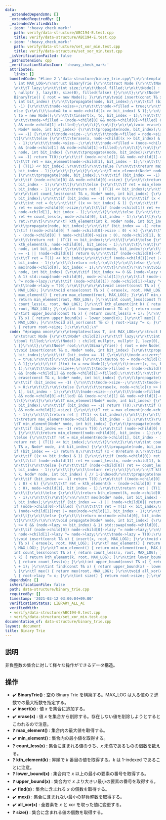 ```yaml
---
data:
  _extendedDependsOn: []
  _extendedRequiredBy: []
  _extendedVerifiedWith:
  - icon: ':heavy_check_mark:'
    path: verify/data-structure/ABC194-E.test.cpp
    title: verify/data-structure/ABC194-E.test.cpp
  - icon: ':heavy_check_mark:'
    path: verify/data-structure/set_xor_min.test.cpp
    title: verify/data-structure/set_xor_min.test.cpp
  _isVerificationFailed: false
  _pathExtension: cpp
  _verificationStatusIcon: ':heavy_check_mark:'
  attributes:
    links: []
  bundledCode: "#line 2 \"data-structure/binary_trie.cpp\"\n\r\ntemplate<class T,\
    \ int MAX_LOG>\r\nstruct BinaryTrie {\r\n\tstruct Node {\r\n\t\tNode* child[2];\r\
    \n\t\tT lazy;\r\n\t\tint size;\r\n\t\tbool filled;\r\n\t\tNode() : child{ nullptr,\
    \ nullptr }, lazy(0), size(0), filled(false) {}\r\n\t};\r\n\tNode* root;\r\n\t\
    BinaryTrie() { root = new Node(); }\r\n\r\n\tvoid insert(const T& x, Node* node,\
    \ int bit_index) {\r\n\t\tpropagate(node, bit_index);\r\n\t\tif (bit_index ==\
    \ -1) {\r\n\t\t\tnode->size++;\r\n\t\t\tnode->filled = true;\r\n\t\t}\r\n\t\t\
    else {\r\n\t\t\tauto& to = node->child[(x >> bit_index) & 1];\r\n\t\t\tif (!to)\
    \ to = new Node();\r\n\t\t\tinsert(x, to, bit_index - 1);\r\n\t\t\tnode->size++;\r\
    \n\t\t\tnode->filled = (node->child[0] && node->child[0]->filled) && (node->child[1]\
    \ && node->child[1]->filled);\r\n\t\t}\r\n\t}\r\n\r\n\tvoid erase(const T& x,\
    \ Node* node, int bit_index) {\r\n\t\tpropagate(node, bit_index);\r\n\t\tif (bit_index\
    \ == -1) {\r\n\t\t\tnode->size--;\r\n\t\t\tnode->filled = node->size > 0;\r\n\t\
    \t}\r\n\t\telse {\r\n\t\t\terase(x, node->child[(x >> bit_index) & 1], bit_index\
    \ - 1);\r\n\t\t\tnode->size--;\r\n\t\t\tnode->filled = (node->child[0] && node->child[0]->filled)\
    \ && (node->child[1] && node->child[1]->filled);\r\n\t\t}\r\n\t}\r\n\r\n\tT max_element(Node*\
    \ node, int bit_index) {\r\n\t\tpropagate(node, bit_index);\r\n\t\tif (bit_index\
    \ == -1) return T(0);\r\n\t\tif (node->child[1] && node->child[1]->size) {\r\n\
    \t\t\tT ret = max_element(node->child[1], bit_index - 1);\r\n\t\t\treturn ret\
    \ | (T(1) << bit_index);\r\n\t\t}\r\n\t\telse {\r\n\t\t\treturn max_element(node->child[0],\
    \ bit_index - 1);\r\n\t\t}\r\n\t}\r\n\r\n\tT min_element(Node* node, int bit_index)\
    \ {\r\n\t\tpropagate(node, bit_index);\r\n\t\tif (bit_index == -1) return T(0);\r\
    \n\t\tif (node->child[0] && node->child[0]->size) {\r\n\t\t\treturn min_element(node->child[0],\
    \ bit_index - 1);\r\n\t\t}\r\n\t\telse {\r\n\t\t\tT ret = min_element(node->child[1],\
    \ bit_index - 1);\r\n\t\t\treturn ret | (T(1) << bit_index);\r\n\t\t}\r\n\t}\r\
    \n\r\n\tint count_less(const T& x, Node* node, int bit_index) {\r\n\t\tpropagate(node,\
    \ bit_index);\r\n\t\tif (bit_index == -1) return 0;\r\n\t\tif (x < 0)return 0;\r\
    \n\t\tint ret = 0;\r\n\t\tif ((x >> bit_index) & 1) {\r\n\t\t\tif (node->child[0])\
    \ ret += node->child[0]->size;\r\n\t\t\tif (node->child[1]) ret += count_less(x,\
    \ node->child[1], bit_index - 1);\r\n\t\t}\r\n\t\telse {\r\n\t\t\tif (node->child[0])\
    \ ret += count_less(x, node->child[0], bit_index - 1);\r\n\t\t}\r\n\t\treturn\
    \ ret;\r\n\t}\r\n\r\n\tT kth_element(int k, Node* node, int bit_index) { // 1-indexed\r\
    \n\t\tpropagate(node, bit_index);\r\n\t\tif (bit_index == -1) return T(0);\r\n\
    \t\tif ((node->child[0] ? node->child[0]->size : 0) < k) {\r\n\t\t\tT ret = kth_element(k\
    \ - (node->child[0] ? node->child[0]->size : 0), node->child[1], bit_index - 1);\r\
    \n\t\t\treturn ret | (T(1) << bit_index);\r\n\t\t}\r\n\t\telse {\r\n\t\t\treturn\
    \ kth_element(k, node->child[0], bit_index - 1);\r\n\t\t}\r\n\t}\r\n\r\n\tT mex(Node*\
    \ node, int bit_index) {\r\n\t\tpropagate(node, bit_index);\r\n\t\tif (bit_index\
    \ == -1 || !node->child[0]) return 0;\r\n\t\tif (node->child[0]->filled) {\r\n\
    \t\t\tT ret = T(1) << bit_index;\r\n\t\t\tif (node->child[1])ret |= mex(node->child[1],\
    \ bit_index - 1);\r\n\t\t\treturn ret;\r\n\t\t}\r\n\t\telse {\r\n\t\t\treturn\
    \ mex(node->child[0], bit_index - 1);\r\n\t\t}\r\n\t}\r\n\r\n\tvoid propagate(Node*\
    \ node, int bit_index) {\r\n\t\tif (bit_index >= 0 && (node->lazy >> bit_index)\
    \ & 1) std::swap(node->child[0], node->child[1]);\r\n\t\tif (node->child[0]) node->child[0]->lazy\
    \ ^= node->lazy;\r\n\t\tif (node->child[1]) node->child[1]->lazy ^= node->lazy;\r\
    \n\t\tnode->lazy = T(0);\r\n\t}\r\n\r\n\tvoid insert(const T& x) { insert(x, root,\
    \ MAX_LOG); }\r\n\tvoid erase(const T& x) { erase(x, root, MAX_LOG); }\r\n\tT\
    \ max_element() { return max_element(root, MAX_LOG); }\r\n\tT min_element() {\
    \ return min_element(root, MAX_LOG); }\r\n\tint count_less(const T& x) { return\
    \ count_less(x, root, MAX_LOG); }\r\n\tT kth_element(int k) { return kth_element(k,\
    \ root, MAX_LOG); }\r\n\tint lower_bound(const T& x) { return count_less(x); }\r\
    \n\tint upper_bound(const T& x) { return count_less(x + 1); }\r\n\tint find(const\
    \ T& x) { return upper_bound(x) - lower_bound(x); }\r\n\tT mex() { return mex(root,\
    \ MAX_LOG); }\r\n\tvoid all_xor(const T& x) { root->lazy ^= x; }\r\n\tint size()\
    \ { return root->size; };\r\n\r\n};\n"
  code: "#pragma once\r\n\r\ntemplate<class T, int MAX_LOG>\r\nstruct BinaryTrie {\r\
    \n\tstruct Node {\r\n\t\tNode* child[2];\r\n\t\tT lazy;\r\n\t\tint size;\r\n\t\
    \tbool filled;\r\n\t\tNode() : child{ nullptr, nullptr }, lazy(0), size(0), filled(false)\
    \ {}\r\n\t};\r\n\tNode* root;\r\n\tBinaryTrie() { root = new Node(); }\r\n\r\n\
    \tvoid insert(const T& x, Node* node, int bit_index) {\r\n\t\tpropagate(node,\
    \ bit_index);\r\n\t\tif (bit_index == -1) {\r\n\t\t\tnode->size++;\r\n\t\t\tnode->filled\
    \ = true;\r\n\t\t}\r\n\t\telse {\r\n\t\t\tauto& to = node->child[(x >> bit_index)\
    \ & 1];\r\n\t\t\tif (!to) to = new Node();\r\n\t\t\tinsert(x, to, bit_index -\
    \ 1);\r\n\t\t\tnode->size++;\r\n\t\t\tnode->filled = (node->child[0] && node->child[0]->filled)\
    \ && (node->child[1] && node->child[1]->filled);\r\n\t\t}\r\n\t}\r\n\r\n\tvoid\
    \ erase(const T& x, Node* node, int bit_index) {\r\n\t\tpropagate(node, bit_index);\r\
    \n\t\tif (bit_index == -1) {\r\n\t\t\tnode->size--;\r\n\t\t\tnode->filled = node->size\
    \ > 0;\r\n\t\t}\r\n\t\telse {\r\n\t\t\terase(x, node->child[(x >> bit_index) &\
    \ 1], bit_index - 1);\r\n\t\t\tnode->size--;\r\n\t\t\tnode->filled = (node->child[0]\
    \ && node->child[0]->filled) && (node->child[1] && node->child[1]->filled);\r\n\
    \t\t}\r\n\t}\r\n\r\n\tT max_element(Node* node, int bit_index) {\r\n\t\tpropagate(node,\
    \ bit_index);\r\n\t\tif (bit_index == -1) return T(0);\r\n\t\tif (node->child[1]\
    \ && node->child[1]->size) {\r\n\t\t\tT ret = max_element(node->child[1], bit_index\
    \ - 1);\r\n\t\t\treturn ret | (T(1) << bit_index);\r\n\t\t}\r\n\t\telse {\r\n\t\
    \t\treturn max_element(node->child[0], bit_index - 1);\r\n\t\t}\r\n\t}\r\n\r\n\
    \tT min_element(Node* node, int bit_index) {\r\n\t\tpropagate(node, bit_index);\r\
    \n\t\tif (bit_index == -1) return T(0);\r\n\t\tif (node->child[0] && node->child[0]->size)\
    \ {\r\n\t\t\treturn min_element(node->child[0], bit_index - 1);\r\n\t\t}\r\n\t\
    \telse {\r\n\t\t\tT ret = min_element(node->child[1], bit_index - 1);\r\n\t\t\t\
    return ret | (T(1) << bit_index);\r\n\t\t}\r\n\t}\r\n\r\n\tint count_less(const\
    \ T& x, Node* node, int bit_index) {\r\n\t\tpropagate(node, bit_index);\r\n\t\t\
    if (bit_index == -1) return 0;\r\n\t\tif (x < 0)return 0;\r\n\t\tint ret = 0;\r\
    \n\t\tif ((x >> bit_index) & 1) {\r\n\t\t\tif (node->child[0]) ret += node->child[0]->size;\r\
    \n\t\t\tif (node->child[1]) ret += count_less(x, node->child[1], bit_index - 1);\r\
    \n\t\t}\r\n\t\telse {\r\n\t\t\tif (node->child[0]) ret += count_less(x, node->child[0],\
    \ bit_index - 1);\r\n\t\t}\r\n\t\treturn ret;\r\n\t}\r\n\r\n\tT kth_element(int\
    \ k, Node* node, int bit_index) { // 1-indexed\r\n\t\tpropagate(node, bit_index);\r\
    \n\t\tif (bit_index == -1) return T(0);\r\n\t\tif ((node->child[0] ? node->child[0]->size\
    \ : 0) < k) {\r\n\t\t\tT ret = kth_element(k - (node->child[0] ? node->child[0]->size\
    \ : 0), node->child[1], bit_index - 1);\r\n\t\t\treturn ret | (T(1) << bit_index);\r\
    \n\t\t}\r\n\t\telse {\r\n\t\t\treturn kth_element(k, node->child[0], bit_index\
    \ - 1);\r\n\t\t}\r\n\t}\r\n\r\n\tT mex(Node* node, int bit_index) {\r\n\t\tpropagate(node,\
    \ bit_index);\r\n\t\tif (bit_index == -1 || !node->child[0]) return 0;\r\n\t\t\
    if (node->child[0]->filled) {\r\n\t\t\tT ret = T(1) << bit_index;\r\n\t\t\tif\
    \ (node->child[1])ret |= mex(node->child[1], bit_index - 1);\r\n\t\t\treturn ret;\r\
    \n\t\t}\r\n\t\telse {\r\n\t\t\treturn mex(node->child[0], bit_index - 1);\r\n\t\
    \t}\r\n\t}\r\n\r\n\tvoid propagate(Node* node, int bit_index) {\r\n\t\tif (bit_index\
    \ >= 0 && (node->lazy >> bit_index) & 1) std::swap(node->child[0], node->child[1]);\r\
    \n\t\tif (node->child[0]) node->child[0]->lazy ^= node->lazy;\r\n\t\tif (node->child[1])\
    \ node->child[1]->lazy ^= node->lazy;\r\n\t\tnode->lazy = T(0);\r\n\t}\r\n\r\n\
    \tvoid insert(const T& x) { insert(x, root, MAX_LOG); }\r\n\tvoid erase(const\
    \ T& x) { erase(x, root, MAX_LOG); }\r\n\tT max_element() { return max_element(root,\
    \ MAX_LOG); }\r\n\tT min_element() { return min_element(root, MAX_LOG); }\r\n\t\
    int count_less(const T& x) { return count_less(x, root, MAX_LOG); }\r\n\tT kth_element(int\
    \ k) { return kth_element(k, root, MAX_LOG); }\r\n\tint lower_bound(const T& x)\
    \ { return count_less(x); }\r\n\tint upper_bound(const T& x) { return count_less(x\
    \ + 1); }\r\n\tint find(const T& x) { return upper_bound(x) - lower_bound(x);\
    \ }\r\n\tT mex() { return mex(root, MAX_LOG); }\r\n\tvoid all_xor(const T& x)\
    \ { root->lazy ^= x; }\r\n\tint size() { return root->size; };\r\n\r\n};"
  dependsOn: []
  isVerificationFile: false
  path: data-structure/binary_trie.cpp
  requiredBy: []
  timestamp: '2021-03-12 03:00:04+09:00'
  verificationStatus: LIBRARY_ALL_AC
  verifiedWith:
  - verify/data-structure/ABC194-E.test.cpp
  - verify/data-structure/set_xor_min.test.cpp
documentation_of: data-structure/binary_trie.cpp
layout: document
title: Binary Trie
---
```


## 説明
非負整数の集合に対して様々な操作ができるデータ構造。

## 操作
- :heavy_check_mark: **BinaryTrie()** : 空の Binary Trie を構築する。MAX_LOG は入る値の $2$ 進数での最大桁数を指定する。
- :heavy_check_mark: **insert(x)** : 値 $x$ を集合に追加する。
- :heavy_check_mark: **erase(x)** : 値 $x$ を集合から削除する。存在しない値を削除しようとするとこわれるので注意。
- :question: **max_element()** : 集合内の最大値を取得する。
- :heavy_check_mark: **min_element()** : 集合内の最小値を取得する。
- :question: **count_less(x)** : 集合に含まれる値のうち、$x$ 未満であるものの個数を数える。
- :question: **kth_element(k)** : 昇順で $k$ 番目の値を取得する。$k$ は 1-indexed であることに注意。
- :question: **lower_bound(x)** : 集合内で $x$ 以上の最小の要素の番号を取得する。
- :question: **upper_bound(x)** : 集合内で $x$ より大きい最小の要素の番号を取得する。
- :heavy_check_mark: **find(x)** : 集合に含まれる $x$ の個数を取得する。
- :heavy_check_mark: **mex()** : 集合に含まれない最小の非負整数を取得する。
- :heavy_check_mark: **all_xor(x)** : 全要素を $x$ と xor を取った値に変更する。
- :question: **size()** : 集合に含まれる値の個数を取得する。